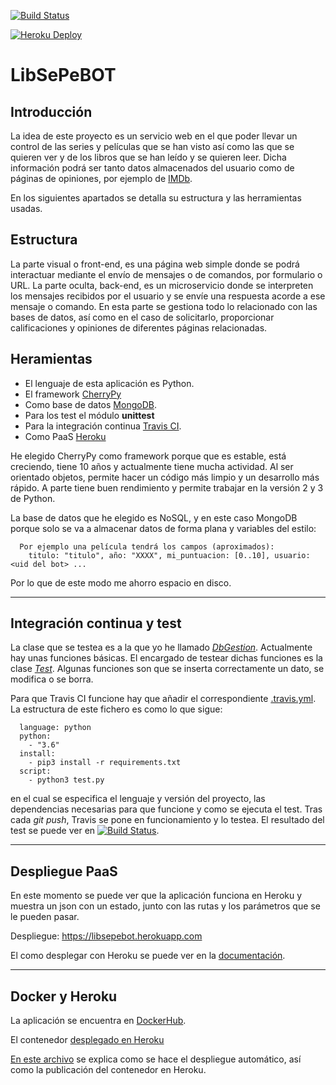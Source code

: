 [![Build Status](https://travis-ci.org/GinesNC/LibSePeBOT-IV.svg?branch=master)](https://travis-ci.org/GinesNC/LibSePeBOT-IV)

[![Heroku Deploy](https://www.herokucdn.com/deploy/button.svg)](https://libsepebot.herokuapp.com)
# LibSePeBOT
## Introducción

La idea de este proyecto es un servicio web en el que poder llevar un control de las series y películas que se han visto así como las que se quieren ver y de los libros que se han leído y se quieren leer. Dicha información podrá ser tanto datos almacenados del usuario como de páginas de opiniones, por ejemplo de [IMDb](https://www.imdb.com/).

En los siguientes apartados se detalla su estructura y las herramientas usadas.

## Estructura

La parte visual o front-end, es una página web simple donde se podrá interactuar mediante el envío de mensajes o de comandos, por formulario o URL. La parte oculta, back-end, es un microservicio donde se interpreten los mensajes recibidos por el usuario y se envíe una respuesta acorde a ese mensaje o comando. En esta parte se gestiona todo lo relacionado con las bases de datos, así como en el caso de solicitarlo, proporcionar calificaciones y opiniones de diferentes páginas relacionadas.

## Heramientas

- El lenguaje de esta aplicación es Python.
- El framework [CherryPy](https://cherrypy.org/)
- Como base de datos [MongoDB](https://www.mongodb.com/es).
- Para los test el módulo __unittest__
- Para la integración continua [Travis CI](https://travis-ci.org/).
- Como PaaS [Heroku](https://www.heroku.com/)


He elegido CherryPy como framework porque que es estable, está creciendo, tiene 10 años y actualmente tiene mucha actividad. Al ser orientado objetos, permite hacer un código más limpio y un desarrollo más rápido. A parte tiene buen rendimiento y permite trabajar en la versión 2 y 3 de Python.

La base de datos que he elegido es NoSQL, y en este caso MongoDB porque solo se va a almacenar datos de forma plana y variables del estilo:

      Por ejemplo una película tendrá los campos (aproximados):
        titulo: "titulo", año: "XXXX", mi_puntuacion: [0..10], usuario: <uid del bot> ...

Por lo que de este modo me ahorro espacio en disco.
___________________________________

## Integración continua y test

La clase que se testea es a la que yo he llamado [_DbGestion_](https://github.com/GinesNC/LibSePeBOT-IV/blob/master/lib/DbGestion.py). Actualmente hay unas funciones básicas. El encargado de testear dichas funciones es la clase [_Test_](https://github.com/GinesNC/LibSePeBOT-IV/blob/master/test.py). Algunas funciones son que se inserta correctamente un dato, se modifica o se borra.

Para que Travis CI funcione hay que añadir el correspondiente [.travis.yml](https://github.com/GinesNC/LibSePeBOT-IV/blob/master/.travis.yml). La estructura de este fichero es como lo que sigue:

      language: python
      python:
        - "3.6"
      install:
        - pip3 install -r requirements.txt
      script:
        - python3 test.py


 en el cual se especifica el lenguaje y versión del proyecto, las dependencias necesarias para que funcione y como se ejecuta el test. Tras cada _git push_, Travis se pone en funcionamiento y lo testea. El resultado del test se puede ver en [![Build Status](https://travis-ci.org/GinesNC/LibSePeBOT-IV.svg?branch=master)](https://travis-ci.org/GinesNC/LibSePeBOT-IV).

___________________________________

## Despliegue PaaS
En este momento se puede ver que la aplicación funciona en Heroku y muestra un json con un estado, junto con las rutas y los parámetros que se le pueden pasar.

Despliegue: https://libsepebot.herokuapp.com

El como desplegar con Heroku se puede ver en la [documentación](doc/despliegue_Heroku.md).

___________________________________

## Docker y Heroku

La aplicación se encuentra en [DockerHub](https://hub.docker.com/r/ginesnc/libsepebot-iv/).

El contenedor [desplegado en Heroku](https://libsepebot-docker.herokuapp.com)

[En este archivo](doc/Docker.md) se explica como se hace el despliegue automático, así como la publicación del contenedor en Heroku.
